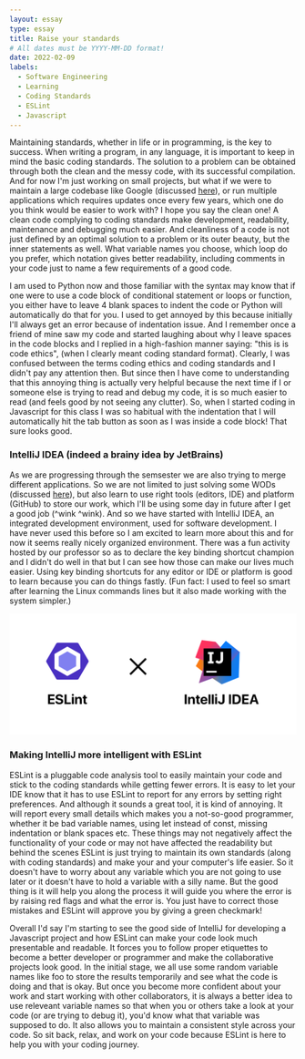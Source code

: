 ```yaml
---
layout: essay
type: essay
title: Raise your standards
# All dates must be YYYY-MM-DD format!
date: 2022-02-09
labels:
  - Software Engineering
  - Learning
  - Coding Standards
  - ESLint
  - Javascript
---
```


Maintaining standards, whether in life or in programming, is the key to success. When writing a program, in any language, it is important to keep in mind the basic
coding standards. The solution to a problem can be obtained through both the clean and the messy code, with its successful compilation. And for now I'm just working on small projects, but what if we were to maintain a large codebase like Google (discussed [here](https://jaiswal-aditi.github.io/essays/The-multiverse-of-SE.html)), or run multiple applications which requires updates once every few years, which one do you think would be easier to work with? I hope you say the clean one! A clean code complying to coding standards make development, readability, maintenance and debugging much easier. And cleanliness of a code is not just defined by an optimal solution to a problem or its outer beauty, but the inner statements as well. What  variable names you choose, which loop do you prefer, which notation gives better readability, including comments in your code just to name a few requirements of a good code.

I am used to Python now and those familiar with the syntax may know that if one were to use a code block of conditional statement or loops or function, you either have to leave 4 blank spaces to indent the code or Python will automatically do that for you. I used to get annoyed by this because initially I'll always get an error because of indentation issue. And I remember once a friend of mine saw my code and started laughing about why I leave spaces in the code blocks and I replied in a high-fashion manner saying: "this is is code ethics", (when I clearly meant coding standard format). Clearly, I was confused between the terms coding ethics and coding standards and I didn't pay any attention then. But since then I have come to understanding that this annoying thing is actually very helpful because the next time if I or someone else is trying to read and debug my code, it is so much easier to read (and feels good by not seeing any clutter). So, when I started coding in Javascript for this class I was so habitual with the indentation that I will automatically hit the tab button as soon as I was inside a code block! That sure looks good.

### IntelliJ IDEA (indeed a brainy idea by JetBrains)

As we are progressing through the semsester we are also trying to merge different applications. So we are not limited to just solving some WODs (discussed [here](https://jaiswal-aditi.github.io/essays/Is-Javascript-my-karma.html)), but also learn to use right tools (editors, IDE) and platform (GitHub) to store our work, which I'll be using some day in future after I get a good job (^wink ^wink). And so we have started with IntelliJ IDEA, an integrated development environment, used for software development. I have never used this before so I am excited to learn more about this and for now it seems really nicely organized environment. There was a fun activity hosted by our professor so as to declare the key binding shortcut champion and I didn't do well in that but I can see how those can make our lives much easier. Using key binding shortcuts for any editor or IDE or platform is good to learn because you can do things fastly. (Fun fact: I used to feel so smart after learning the Linux commands lines but it also made working with the system simpler.) 

<img class="ui medium right floated rounded image" src="../images/coding-standards.png">

### Making IntelliJ more intelligent with ESLint

ESLint is a pluggable code analysis tool to easily maintain your code and stick to the coding standards while getting fewer errors. It is easy to let your IDE know that it has to use ESLint to report for any errors by setting right preferences. And although it sounds a great tool, it is kind of annoying. It will report every small details which makes you a not-so-good programmer, whether it be bad variable names, using let instead of const, missing indentation or blank spaces etc. These things may not negatively affect the functionality of your code or may not have affected the readability but behind the scenes ESLint is just trying to maintain its own standards (along with coding standards) and make your and your computer's life easier. So it doesn't have to worry about any variable which you are not going to use later or it doesn't have to hold a variable with a silly name. But the good thing is it will help you along the process it will guide you where the error is by raising red flags and what the error is. You just have to correct those mistakes and ESLint will approve you by giving a green checkmark!

Overall I'd say I'm starting to see the good side of IntelliJ for developing a Javascript project and how ESLint can make your code look much presentable and readable. It forces you to follow proper etiquettes to become a better developer or programmer and make the collaborative projects look good. In the initial stage, we all use some random variable names like foo to store the results temporarily and see what the code is doing and that is okay. But once you become more confident about your work and start working with other collaborators, it is always a better idea to use releveant variable names so that when you or others take a look at your code (or are trying to debug it), you'd know what that variable was supposed to do. It also allows you to maintain a consistent style across your code. So sit back, relax, and work on your code because ESLint is here to help you with your coding journey.





